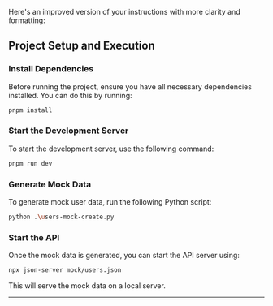 Here's an improved version of your instructions with more clarity and formatting:

## Project Setup and Execution

### Install Dependencies

Before running the project, ensure you have all necessary dependencies installed. You can do this by running:

```bash
pnpm install
```

### Start the Development Server

To start the development server, use the following command:

```bash
pnpm run dev
```

### Generate Mock Data

To generate mock user data, run the following Python script:

```bash
python .\users-mock-create.py
```

### Start the API

Once the mock data is generated, you can start the API server using:

```bash
npx json-server mock/users.json
```

This will serve the mock data on a local server.

---
